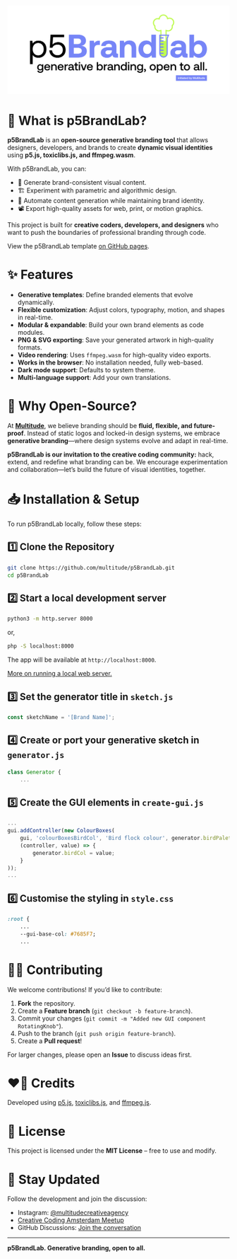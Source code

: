 [![p5BrandLab. Generative branding, open to all. Initiated by Multitude.](https://github.com/aidanwyber/p5BrandLab/blob/main/p5BrandLab-header.svg?raw=true)](https://multitude.nl/ "Multitude")

<!-- ![GitHub commit activity](https://img.shields.io/github/commit-activity/y/aidanwyber/p5BrandLab) ![GitHub contributors](https://img.shields.io/github/contributors/aidanwyber/p5BrandLab)  -->


# 🧪 What is p5BrandLab?
**p5BrandLab** is an **open-source generative branding tool** that allows designers, developers, and brands to create **dynamic visual identities** using **p5.js, toxiclibs.js, and ffmpeg.wasm**.

With p5BrandLab, you can:
- 🎨 Generate brand-consistent visual content.
- 🏗️ Experiment with parametric and algorithmic design.
- 🔄 Automate content generation while maintaining brand identity.
- 📽️ Export high-quality assets for web, print, or motion graphics.

This project is built for **creative coders, developers, and designers** who want to push the boundaries of professional branding through code.

View the p5BrandLab template [on GitHub pages](aidanwyber.github.io/p5BrandLab).


# ✨ Features
- **Generative templates**: Define branded elements that evolve dynamically.  
- **Flexible customization**: Adjust colors, typography, motion, and shapes in real-time.  
- **Modular & expandable**: Build your own brand elements as code modules.  
- **PNG & SVG exporting**: Save your generated artwork in high-quality formats.  
- **Video rendering**: Uses `ffmpeg.wasm` for high-quality video exports.  
- **Works in the browser**: No installation needed, fully web-based.  
- **Dark mode support**: Defaults to system theme.  
- **Multi-language support**: Add your own translations.


# 📖 Why Open-Source?
At **[Multitude](https://multitude.nl/)**, we believe branding should be **fluid, flexible, and future-proof**. Instead of static logos and locked-in design systems, we embrace **generative branding**—where design systems evolve and adapt in real-time.

**p5BrandLab is our invitation to the creative coding community:** hack, extend, and redefine what branding can be. We encourage experimentation and collaboration—let’s build the future of visual identities, together.


# 📥 Installation & Setup
To run p5BrandLab locally, follow these steps:

## 1️⃣ Clone the Repository
```sh
git clone https://github.com/multitude/p5BrandLab.git
cd p5BrandLab
```

## 2️⃣ Start a local development server
```sh
python3 -m http.server 8000
```
or,
```sh
php -S localhost:8000
```
The app will be available at `http://localhost:8000`.

[More on running a local web server.](https://gist.github.com/jgravois/5e73b56fa7756fd00b89)

## 3️⃣ Set the generator title in `sketch.js`
```javascript
const sketchName = '[Brand Name]';
```
## 4️⃣ Create or port your generative sketch in `generator.js`
```javascript
class Generator {
	...
```
## 5️⃣ Create the GUI elements in `create-gui.js`
```javascript
...
gui.addController(new ColourBoxes(
	gui, 'colourBoxesBirdCol', 'Bird flock colour', generator.birdPalette, 0,
	(controller, value) => {
		generator.birdCol = value;
	}
));
...

```
## 6️⃣ Customise the styling in `style.css`
```css
:root {
	...
	--gui-base-col: #7685F7;
	...
```


# 👨‍💻 Contributing
We welcome contributions! If you’d like to contribute:
1. **Fork** the repository.
2. Create a **Feature branch** (`git checkout -b feature-branch`).
3. Commit your changes (`git commit -m "Added new GUI component RotatingKnob"`).
4. Push to the branch (`git push origin feature-branch`).
5. Create a **Pull request**!

For larger changes, please open an **Issue** to discuss ideas first.


# ❤️‍🔥 Credits
Developed using [p5.js](https://p5js.org/), [toxiclibs.js](https://github.com/hapticdata/toxiclibsjs), and [ffmpeg.js](https://github.com/ffmpegwasm/ffmpeg.wasm).


# 📄 License
This project is licensed under the **MIT License** – free to use and modify.


# 📢 Stay Updated
Follow the development and join the discussion:
- Instagram: [@multitudecreativeagency](https://www.instagram.com/multitudecreativeagency/)
- [Creative Coding Amsterdam Meetup](https://www.meetup.com/nl-NL/creative-coding-amsterdam/)
- GitHub Discussions: [Join the conversation](https://github.com/aidanwyber/p5BrandLab/discussions)

---

**p5BrandLab. Generative branding, open to all.**
